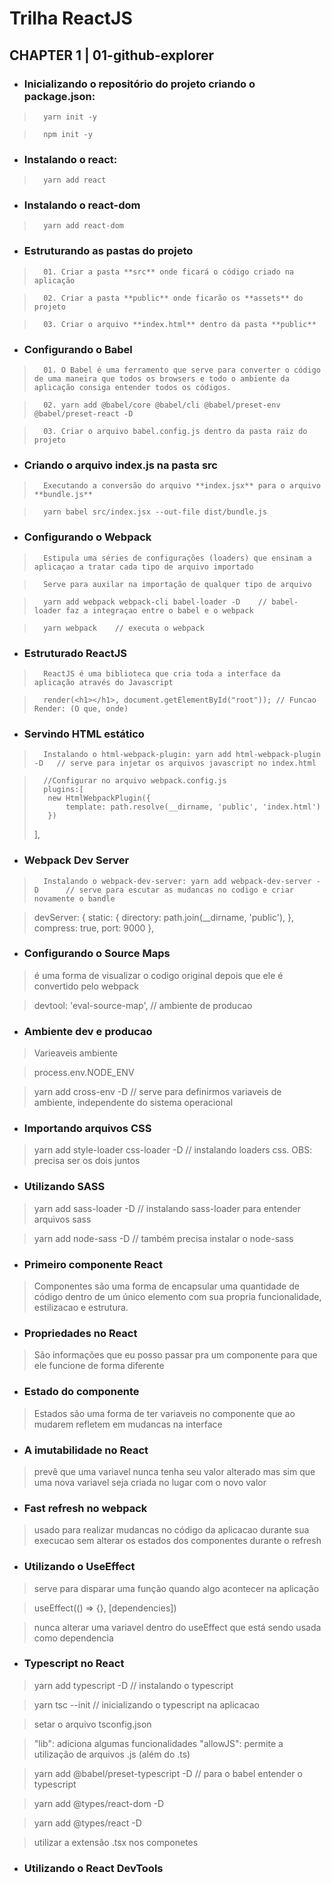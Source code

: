# Trilha ReactJS

## CHAPTER 1 | 01-github-explorer

- ###    Inicializando o repositório do projeto criando o package.json:

>       yarn init -y

>       npm init -y

- ###   Instalando o react:

>       yarn add react

- ###   Instalando o react-dom

>       yarn add react-dom

- ###   Estruturando as pastas do projeto

>       01. Criar a pasta **src** onde ficará o código criado na aplicação

>       02. Criar a pasta **public** onde ficarão os **assets** do projeto

>       03. Criar o arquivo **index.html** dentro da pasta **public**

- ###   Configurando o Babel
>       01. O Babel é uma ferramento que serve para converter o código de uma maneira que todos os browsers e todo o ambiente da aplicação consiga entender todos os códigos.

>       02. yarn add @babel/core @babel/cli @babel/preset-env @babel/preset-react -D

>       03. Criar o arquivo babel.config.js dentro da pasta raiz do projeto

- ###   Criando o arquivo index.js na pasta src

>       Executando a conversão do arquivo **index.jsx** para o arquivo **bundle.js**

>       yarn babel src/index.jsx --out-file dist/bundle.js

- ###   Configurando o Webpack
>       Estipula uma séries de configurações (loaders) que ensinam a aplicaçao a tratar cada tipo de arquivo importado

>       Serve para auxilar na importação de qualquer tipo de arquivo

>       yarn add webpack webpack-cli babel-loader -D    // babel-loader faz a integraçao entre o babel e o webpack

>       yarn webpack    // executa o webpack

- ###   Estruturado ReactJS
>       ReactJS é uma biblioteca que cria toda a interface da aplicação através do Javascript

>       render(<h1></h1>, document.getElementById("root")); // Funcao Render: (O que, onde)

- ###   Servindo HTML estático
>       Instalando o html-webpack-plugin: yarn add html-webpack-plugin -D   // serve para injetar os arquivos javascript no index.html

>       //Configurar no arquivo webpack.config.js
>       plugins:[
>        new HtmlWebpackPlugin({
>            template: path.resolve(__dirname, 'public', 'index.html')
>        })
>    ],

- ### Webpack Dev Server
>       Instalando o webpack-dev-server: yarn add webpack-dev-server -D      // serve para escutar as mudancas no codigo e criar novamente o bandle

>devServer: {
>    static: {
>        directory: path.join(__dirname, 'public'),
>    },
>    compress: true,
>     port: 9000
> },

- ### Configurando o Source Maps
>   é uma forma de visualizar o codigo original depois que ele é convertido pelo webpack

>   devtool: 'eval-source-map', // ambiente de producao

- ### Ambiente dev e producao
> Varieaveis ambiente

> process.env.NODE_ENV

> yarn add cross-env -D // serve para definirmos variaveis de ambiente, independente do sistema operacional

- ### Importando arquivos CSS
> yarn add style-loader css-loader -D   // instalando loaders css. OBS: precisa ser os dois juntos

- ### Utilizando SASS
> yarn add sass-loader -D       // instalando sass-loader para entender arquivos sass

> yarn add node-sass -D      // também precisa instalar o node-sass

- ### Primeiro componente React
> Componentes são uma forma de encapsular uma quantidade de código dentro de um único elemento com sua propria funcionalidade, estilizacao e estrutura.

- ### Propriedades no React
> São informações que eu posso passar pra um componente para que ele funcione de forma diferente

- ### Estado do componente
> Estados são uma forma de ter variaveis no componente que ao mudarem refletem em mudancas na interface

- ### A imutabilidade no React
> prevê que uma variavel nunca tenha seu valor alterado mas sim que uma nova variavel seja criada no lugar com o novo valor

- ### Fast refresh no webpack
> usado para realizar mudancas no código da aplicacao durante sua execucao sem alterar os estados dos componentes durante o refresh

- ### Utilizando o UseEffect
> serve para disparar uma função quando algo acontecer na aplicação

> useEffect(() => {}, [dependencies])

> nunca alterar uma variavel dentro do useEffect que está sendo usada como dependencia

- ### Typescript no React
> yarn add typescript -D        // instalando o typescript

> yarn tsc --init       // inicializando o typescript na aplicacao

> setar o arquivo tsconfig.json

> "lib": adiciona algumas funcionalidades
>  "allowJS": permite a utilização de arquivos .js (além do .ts)

> yarn add @babel/preset-typescript -D      // para o babel entender o typescript

> yarn add @types/react-dom -D

> yarn add @types/react -D

> utilizar a extensão .tsx nos componetes

- ### Utilizando o React DevTools
